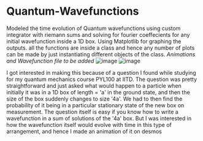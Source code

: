 # Quantum-Wavefunctions
Modeled the time evolution of Quantum wavefunctions using custom integrator with riemann sums and solving for fourier coeffecients for any initial wavefunction inside a 1D box. Using Matplotlib for graphing the outputs. all the functions are inside a class and hence any number of plots can be made by just instantiating different objects of the class. *Animations and Wavefunction file to be added*
![image](https://user-images.githubusercontent.com/96519848/201157861-86909120-2ebc-4995-a165-3919fd7a6ad3.png)
![image](https://user-images.githubusercontent.com/96519848/201160016-a557f71c-d9dc-4fb6-a33a-3a7308d71aee.png)

I got interested in making this because of a question I found while studying for my quantum mechanics course PYL100 at IITD. The question was pretty straightforward and just asked what would happen to a particle when initially it was in a 1D box of length = 'a' in the ground state, and then the size of the box suddenly changes to size '4a'. We had to then find the probability of it being in a particular stationary state of the new box on measurement. The question itself is easy if you know how to write a wavefunction in a sum of solutions of the '4a' box. But I was interested in how the wavefunction itself would evolve with time in this type of arrangement, and hence I made an animation of it on desmos
